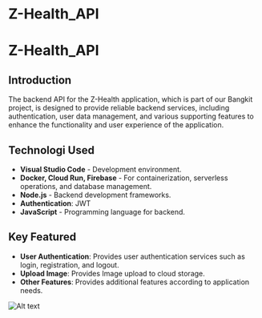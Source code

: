 # Z-Health_API
# Z-Health_API

## Introduction
The backend API for the Z-Health application, which is part of our Bangkit project, is designed to provide reliable backend services, including authentication, user data management, and various supporting features to enhance the functionality and user experience of the application.

## Technologi Used

- **Visual Studio Code** - Development environment.
- **Docker, Cloud Run, Firebase** - For containerization, serverless operations, and database management.
- **Node.js** - Backend development frameworks.
- **Authentication**: JWT
- **JavaScript** - Programming language for backend.

## Key Featured
- **User Authentication**: Provides user authentication services such as login, registration, and logout.
- **Upload Image**: Provides Image upload to cloud storage.
- **Other Features**: Provides additional features according to application needs.

![Alt text](Untitled(1).jpg)

